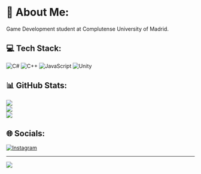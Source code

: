# 💫 About Me:
Game Development student at Complutense University of Madrid.

## 💻 Tech Stack:
![C#](https://img.shields.io/badge/c%23-%23239120.svg?style=for-the-badge&logo=csharp&logoColor=white) ![C++](https://img.shields.io/badge/c++-%2300599C.svg?style=for-the-badge&logo=c%2B%2B&logoColor=white) ![JavaScript](https://img.shields.io/badge/javascript-%23323330.svg?style=for-the-badge&logo=javascript&logoColor=%23F7DF1E) ![Unity](https://img.shields.io/badge/unity-%23000000.svg?style=for-the-badge&logo=unity&logoColor=white)
## 📊 GitHub Stats:
![](https://github-readme-stats.vercel.app/api?username=pokoli0&theme=cobalt&hide_border=true&include_all_commits=false&count_private=false)<br/>
![](https://github-readme-streak-stats.herokuapp.com/?user=pokoli0&theme=cobalt&hide_border=true)<br/>
![](https://github-readme-stats.vercel.app/api/top-langs/?username=pokoli0&theme=cobalt&hide_border=true&include_all_commits=false&count_private=false&layout=compact)
## 🌐 Socials:
[![Instagram](https://img.shields.io/badge/Instagram-%23E4405F.svg?logo=Instagram&logoColor=white)](https://instagram.com/poli.ce) 

---
[![](https://visitcount.itsvg.in/api?id=pokoli0&icon=3&color=1)](https://visitcount.itsvg.in)

<!-- Proudly created with GPRM ( https://gprm.itsvg.in ) -->
